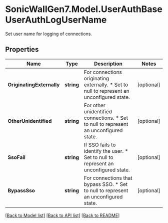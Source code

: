 # SonicWallGen7.Model.UserAuthBaseUserAuthLogUserName
Set user name for logging of connections.

## Properties

Name | Type | Description | Notes
------------ | ------------- | ------------- | -------------
**OriginatingExternally** | **string** | For connections originating externally. * Set to null to represent an unconfigured state. | [optional] 
**OtherUnidentified** | **string** | For other unidentified connections. * Set to null to represent an unconfigured state. | [optional] 
**SsoFail** | **string** | If SSO fails to identify the user. * Set to null to represent an unconfigured state. | [optional] 
**BypassSso** | **string** | For connections that bypass SSO. * Set to null to represent an unconfigured state. | [optional] 

[[Back to Model list]](../README.md#documentation-for-models) [[Back to API list]](../README.md#documentation-for-api-endpoints) [[Back to README]](../README.md)

